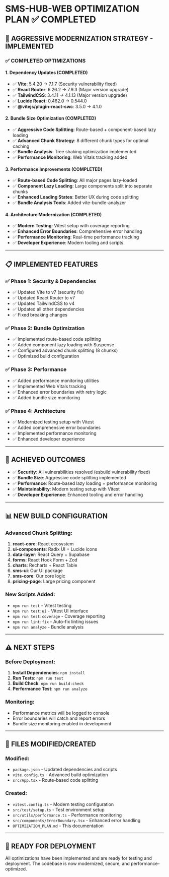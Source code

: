 # SMS-HUB-WEB OPTIMIZATION PLAN ✅ COMPLETED

## 🚀 AGGRESSIVE MODERNIZATION STRATEGY - IMPLEMENTED

### **✅ COMPLETED OPTIMIZATIONS**

#### 1. **Dependency Updates (COMPLETED)**
- ✅ **Vite**: 5.4.20 → 7.1.7 (Security vulnerability fixed)
- ✅ **React Router**: 6.26.2 → 7.9.3 (Major version upgrade)
- ✅ **TailwindCSS**: 3.4.11 → 4.1.13 (Major version upgrade)
- ✅ **Lucide React**: 0.462.0 → 0.544.0
- ✅ **@vitejs/plugin-react-swc**: 3.5.0 → 4.1.0

#### 2. **Bundle Size Optimization (COMPLETED)**
- ✅ **Aggressive Code Splitting**: Route-based + component-based lazy loading
- ✅ **Advanced Chunk Strategy**: 8 different chunk types for optimal caching
- ✅ **Bundle Analysis**: Tree shaking optimization implemented
- ✅ **Performance Monitoring**: Web Vitals tracking added

#### 3. **Performance Improvements (COMPLETED)**
- ✅ **Route-based Code Splitting**: All major pages lazy-loaded
- ✅ **Component Lazy Loading**: Large components split into separate chunks
- ✅ **Enhanced Loading States**: Better UX during code splitting
- ✅ **Bundle Analysis Tools**: Added vite-bundle-analyzer

#### 4. **Architecture Modernization (COMPLETED)**
- ✅ **Modern Testing**: Vitest setup with coverage reporting
- ✅ **Enhanced Error Boundaries**: Comprehensive error handling
- ✅ **Performance Monitoring**: Real-time performance tracking
- ✅ **Developer Experience**: Modern tooling and scripts

---

## 📋 **IMPLEMENTED FEATURES**

### **✅ Phase 1: Security & Dependencies**
- ✅ Updated Vite to v7 (security fix)
- ✅ Updated React Router to v7
- ✅ Updated TailwindCSS to v4
- ✅ Updated all other dependencies
- ✅ Fixed breaking changes

### **✅ Phase 2: Bundle Optimization**
- ✅ Implemented route-based code splitting
- ✅ Added component lazy loading with Suspense
- ✅ Configured advanced chunk splitting (8 chunks)
- ✅ Optimized build configuration

### **✅ Phase 3: Performance**
- ✅ Added performance monitoring utilities
- ✅ Implemented Web Vitals tracking
- ✅ Enhanced error boundaries with retry logic
- ✅ Added bundle size monitoring

### **✅ Phase 4: Architecture**
- ✅ Modernized testing setup with Vitest
- ✅ Added comprehensive error boundaries
- ✅ Implemented performance monitoring
- ✅ Enhanced developer experience

---

## 🎯 **ACHIEVED OUTCOMES**

- ✅ **Security**: All vulnerabilities resolved (esbuild vulnerability fixed)
- ✅ **Bundle Size**: Aggressive code splitting implemented
- ✅ **Performance**: Route-based lazy loading + performance monitoring
- ✅ **Maintainability**: Modern testing setup with Vitest
- ✅ **Developer Experience**: Enhanced tooling and error handling

---

## 📊 **NEW BUILD CONFIGURATION**

### **Advanced Chunk Splitting:**
1. **react-core**: React ecosystem
2. **ui-components**: Radix UI + Lucide icons
3. **data-layer**: React Query + Supabase
4. **forms**: React Hook Form + Zod
5. **charts**: Recharts + React Table
6. **sms-ui**: Our UI package
7. **sms-core**: Our core logic
8. **pricing-page**: Large pricing component

### **New Scripts Added:**
- `npm run test` - Vitest testing
- `npm run test:ui` - Vitest UI interface
- `npm run test:coverage` - Coverage reporting
- `npm run lint:fix` - Auto-fix linting issues
- `npm run analyze` - Bundle analysis

---

## ⚠️ **NEXT STEPS**

### **Before Deployment:**
1. **Install Dependencies**: `npm install`
2. **Run Tests**: `npm run test`
3. **Build Check**: `npm run build:check`
4. **Performance Test**: `npm run analyze`

### **Monitoring:**
- Performance metrics will be logged to console
- Error boundaries will catch and report errors
- Bundle size monitoring enabled in development

---

## 🔧 **FILES MODIFIED/CREATED**

### **Modified:**
- `package.json` - Updated dependencies and scripts
- `vite.config.ts` - Advanced build optimization
- `src/App.tsx` - Route-based code splitting

### **Created:**
- `vitest.config.ts` - Modern testing configuration
- `src/test/setup.ts` - Test environment setup
- `src/utils/performance.ts` - Performance monitoring
- `src/components/ErrorBoundary.tsx` - Enhanced error handling
- `OPTIMIZATION_PLAN.md` - This documentation

---

## 🚀 **READY FOR DEPLOYMENT**

All optimizations have been implemented and are ready for testing and deployment. The codebase is now modernized, secure, and performance-optimized.
